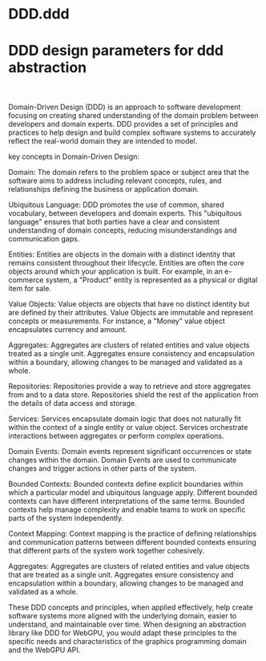 # DDD.ddd
# DDD design parameters for ddd abstraction<br /><br />
Domain-Driven Design (DDD) is an approach to software development focusing on creating shared understanding of the domain problem between developers and domain experts. DDD provides a set of principles and practices to help design and build complex software systems to accurately reflect the real-world domain they are intended to model. 

key concepts in Domain-Driven Design:

Domain: The domain refers to the problem space or subject area that the software aims to address including relevant concepts, rules, and relationships defining the business or application domain.

Ubiquitous Language: DDD promotes the use of common, shared vocabulary, between developers and domain experts. This "ubiquitous language" ensures that both parties have a clear and consistent understanding of domain concepts, reducing misunderstandings and communication gaps.

Entities: Entities are objects in the domain with a distinct identity that remains consistent throughout their lifecycle. Entities are often the core objects around which your application is built. For example, in an e-commerce system, a "Product" entity is represented as a physical or digital item for sale.

Value Objects: Value objects are objects that have no distinct identity but are defined by their attributes. Value Objects are immutable and represent concepts or measurements. For instance, a "Money" value object encapsulates currency and amount.

Aggregates: Aggregates are clusters of related entities and value objects treated as a single unit. Aggregates ensure consistency and encapsulation within a boundary, allowing changes to be managed and validated as a whole.

Repositories: Repositories provide a way to retrieve and store aggregates from and to a data store. Repositories shield the rest of the application from the details of data access and storage.

Services: Services encapsulate domain logic that does not naturally fit within the context of a single entity or value object. Services orchestrate interactions between aggregates or perform complex operations.

Domain Events: Domain events represent significant occurrences or state changes within the domain. Domain Events are used to communicate changes and trigger actions in other parts of the system.

Bounded Contexts: Bounded contexts define explicit boundaries within which a particular model and ubiquitous language apply. Different bounded contexts can have different interpretations of the same terms. Bounded contexts help manage complexity and enable teams to work on specific parts of the system independently.

Context Mapping: Context mapping is the practice of defining relationships and communication patterns between different bounded contexts ensuring that different parts of the system work together cohesively.

Aggregates: Aggregates are clusters of related entities and value objects that are treated as a single unit. Aggregates ensure consistency and encapsulation within a boundary, allowing changes to be managed and validated as a whole.

These DDD concepts and principles, when applied effectively, help create software systems more aligned with the underlying domain, easier to understand, and maintainable over time. When designing an abstraction library like DDD for WebGPU, you would adapt these principles to the specific needs and characteristics of the graphics programming domain and the WebGPU API.
